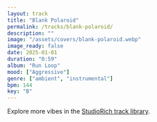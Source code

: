 ```yaml
---
layout: track
title: "Blank Polaroid"
permalink: /tracks/blank-polaroid/
description: ""
image: "/assets/covers/blank-polaroid.webp"
image_ready: false
date: 2025-01-01
duration: "0:59"
album: "Run Loop"
mood: ["Aggressive"]
genre: ["ambient", "instrumental"]
bpm: 144
key: "B"
---
```


Explore more vibes in the [StudioRich track library](/tracks/).
